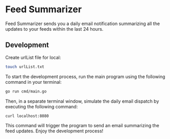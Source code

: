 # Feed Summarizer

Feed Summarizer sends you a daily email notification summarizing all the updates to your feeds within the last 24 hours.

## Development

Create urlList file for local:

```sh
touch urlList.txt
```

To start the development process, run the main program using the following command in your terminal:

```sh
go run cmd/main.go
```

Then, in a separate terminal window, simulate the daily email dispatch by executing the following command:

```sh
curl localhost:8080
```

This command will trigger the program to send an email summarizing the feed updates. Enjoy the development process!
